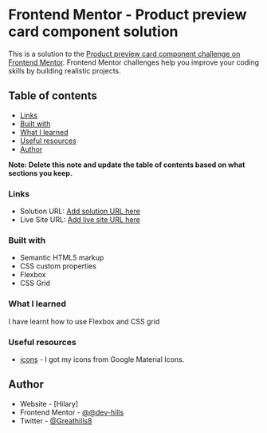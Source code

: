 # Frontend Mentor - Product preview card component solution

This is a solution to the [Product preview card component challenge on Frontend Mentor](https://www.frontendmentor.io/challenges/product-preview-card-component-GO7UmttRfa). Frontend Mentor challenges help you improve your coding skills by building realistic projects. 

## Table of contents


  - [Links](#links)
  - [Built with](#built-with)
  - [What I learned](#what-i-learned)
  - [Useful resources](#useful-resources)
- [Author](#author)


**Note: Delete this note and update the table of contents based on what sections you keep.**



### Links

- Solution URL: [Add solution URL here](https://github.com/dev-hills/Product-Preview-Card)
- Live Site URL: [Add live site URL here](https://product-component-hills.netlify.app)



### Built with

- Semantic HTML5 markup
- CSS custom properties
- Flexbox
- CSS Grid


### What I learned

I have learnt how to use Flexbox and CSS grid





### Useful resources

- [icons](https://fonts.google.com/icons?icon.set=Material+Icons) - I got my icons from Google Material Icons. 



## Author

- Website - [Hilary]
- Frontend Mentor - [@@dev-hills](https://www.frontendmentor.io/profile/yourusername)
- Twitter - [@Greathills8](https://www.twitter.com/Greathills8)




